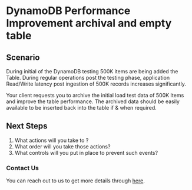 # DynamoDB Performance Improvement archival and empty table

## Scenario
During initial of the DynamoDB testing 500K items are being added the Table. During regular operations post the testing phase, application Read/Write latency post ingestion of 500K records increases significantly. 

Your client requests you to archive the initial load test data of 500K Items and improve the table performance.  The archived data should be easily available to be inserted back into the table if & when required.


## Next Steps
1. What actions will you take to ?
1. What order will you take those actions?
1. What controls will you put in place to prevent such events?


### Contact Us
You can reach out to us to get more details through [here](https://www.youtube.com/channel/UC_evcfxhjjui5hChhLE08tQ/about).

